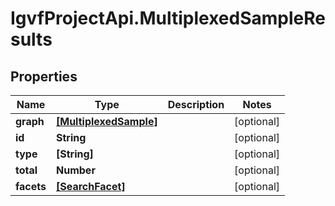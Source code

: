 # IgvfProjectApi.MultiplexedSampleResults

## Properties

Name | Type | Description | Notes
------------ | ------------- | ------------- | -------------
**graph** | [**[MultiplexedSample]**](MultiplexedSample.md) |  | [optional] 
**id** | **String** |  | [optional] 
**type** | **[String]** |  | [optional] 
**total** | **Number** |  | [optional] 
**facets** | [**[SearchFacet]**](SearchFacet.md) |  | [optional] 


